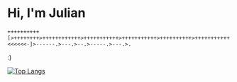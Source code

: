 # Hi, I'm Julian

`++++++++++[>++++++++>++++++++++++>+++++++++++>+++++++++++>++++++++++>+++++++++++<<<<<<-]>------.>---.>--.>-----.>---.>.`

:)

[![Top Langs](https://github-readme-stats.vercel.app/api/top-langs/?username=kingjuliando)](https://github.com/anuraghazra/github-readme-stats)

